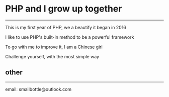 <h1>PHP and I grow up together</h1>
<hr/>

<p>This is my first year of PHP, we a beautify it began in 2016</p>

<p>I like to use PHP's built-in method to be a powerful framework</p>

<p>To go with me to improve it, I am a Chinese girl</p>

<p>Challenge yourself, with the most simple way</p>


<h2>other</h2>
<hr/>

<p>email: smallbottle@outlook.com</p>
